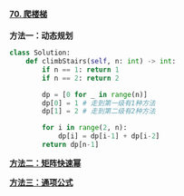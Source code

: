 #### [70. 爬楼梯](https://leetcode-cn.com/problems/climbing-stairs/)

**方法一：动态规划**

```python
class Solution:
    def climbStairs(self, n: int) -> int:
        if n == 1: return 1
        if n == 2: return 2

        dp = [0 for _ in range(n)]
        dp[0] = 1 # 走到第一级有1种方法
        dp[1] = 2 # 走到第二级有2种方法

        for i in range(2, n):
            dp[i] = dp[i-1] + dp[i-2]
        return dp[n-1]
```

**[方法二：矩阵快速幂](https://leetcode-cn.com/problems/climbing-stairs/solution/pa-lou-ti-by-leetcode-solution/)**

**[方法三：通项公式](https://leetcode-cn.com/problems/climbing-stairs/solution/pa-lou-ti-by-leetcode-solution/)**
